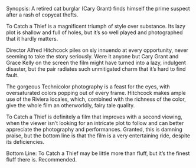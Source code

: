 Synopsis: A retired cat burglar (Cary Grant) finds himself the prime suspect after a rash of copycat thefts.

To Catch a Thief is a magnificent triumph of style over substance.  Its lazy plot is shallow and full of holes, but it’s so well played and photographed that it hardly matters. 

Director Alfred Hitchcock piles on sly innuendo at every opportunity, never seeming to take the story seriously.  Were it anyone but Cary Grant and Grace Kelly on the screen the film might have turned into a lazy, indulgent disaster, but the pair radiates such unmitigated charm that it’s hard to find fault.

The gorgeous Technicolor photography is a feast for the eyes, with oversaturated colors popping out of every frame.  Hitchcock makes ample use of the Riviera locales, which, combined with the richness of the color, give the whole film an otherworldly, fairy tale quality. 

To Catch a Thief is definitely a film that improves with a second viewing, when the viewer isn’t looking for an intricate plot to follow and can better appreciate the photography and performances.  Granted, this is damning praise, but the bottom line is that the film is a very entertaining ride, despite its deficiencies.

Bottom Line: To Catch a Thief may be little more than fluff, but it’s the finest fluff there is.  Recommended.

